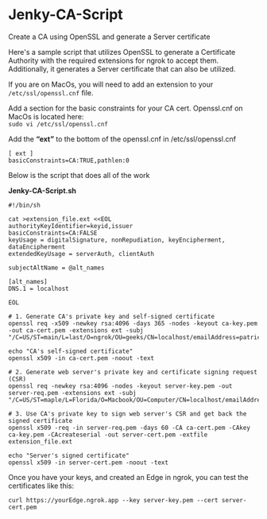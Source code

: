 # Jenky-CA-Script
Create a CA using OpenSSL and generate a Server certificate

Here's a sample script that utilizes OpenSSL to generate a Certificate Authority with the required extensions for ngrok to accept them. Additionally, it generates a Server certificate that can also be utilized.

If you are on MacOs, you will need to add an extension to your `/etc/ssl/openssl.cnf` file.

Add a section for the basic constraints for your CA cert. Openssl.cnf on MacOs is located here: <br/>
`sudo vi /etc/ssl/openssl.cnf`

Add the **“ext”** to the bottom of the openssl.cnf in /etc/ssl/openssl.cnf
```
[ ext ]
basicConstraints=CA:TRUE,pathlen:0
```
Below is the script that does all of the work

**Jenky-CA-Script.sh**
```
#!/bin/sh

cat >extension_file.ext <<EOL
authorityKeyIdentifier=keyid,issuer
basicConstraints=CA:FALSE
keyUsage = digitalSignature, nonRepudiation, keyEncipherment, dataEncipherment
extendedKeyUsage = serverAuth, clientAuth

subjectAltName = @alt_names

[alt_names]
DNS.1 = localhost

EOL

# 1. Generate CA's private key and self-signed certificate
openssl req -x509 -newkey rsa:4096 -days 365 -nodes -keyout ca-key.pem -out ca-cert.pem -extensions ext -subj "/C=US/ST=main/L=last/O=ngrok/OU=geeks/CN=localhost/emailAddress=patrick@ngrok.com"

echo "CA's self-signed certificate"
openssl x509 -in ca-cert.pem -noout -text

# 2. Generate web server's private key and certificate signing request (CSR)
openssl req -newkey rsa:4096 -nodes -keyout server-key.pem -out server-req.pem -extensions ext -subj "/C=US/ST=maple/L=Florida/O=Macbook/OU=Computer/CN=localhost/emailAddress=patrickmacbook@ngrok.com"

# 3. Use CA's private key to sign web server's CSR and get back the signed certificate
openssl x509 -req -in server-req.pem -days 60 -CA ca-cert.pem -CAkey ca-key.pem -CAcreateserial -out server-cert.pem -extfile extension_file.ext

echo "Server's signed certificate"
openssl x509 -in server-cert.pem -noout -text
```
Once you have your keys, and created an Edge in ngrok, you can test the certificates like this:
```
curl https://yourEdge.ngrok.app --key server-key.pem --cert server-cert.pem
```
